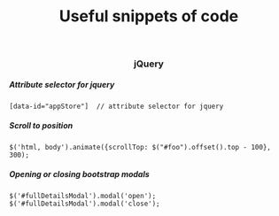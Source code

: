 <h1 align="center">Useful snippets of code</h1>

<br />
<h3 align="center">jQuery</h3>

##### Attribute selector for jquery
```
[data-id="appStore"]  // attribute selector for jquery
```

##### Scroll to position
```
$('html, body').animate({scrollTop: $("#foo").offset().top - 100}, 300);
```

##### Opening or closing bootstrap modals
```
$('#fullDetailsModal').modal('open');
$('#fullDetailsModal').modal('close');
```
